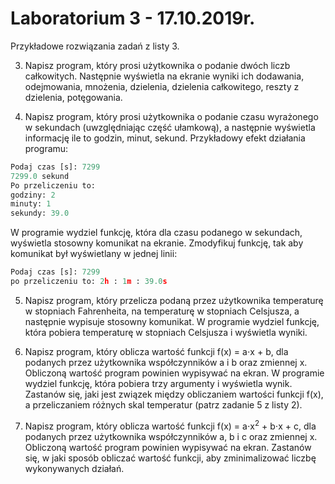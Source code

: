 # Laboratorium 3 - 17.10.2019r.

Przykładowe rozwiązania zadań z listy 3.
 
3. Napisz program, który prosi użytkownika o podanie dwóch liczb całkowitych. Następnie wyświetla na ekranie wyniki ich dodawania, odejmowania, mnożenia, dzielenia, dzielenia całkowitego, reszty z dzielenia, potęgowania.

4. Napisz program, który prosi użytkownika o podanie czasu wyrażonego w sekundach (uwzględniając część ułamkową), a następnie wyświetla informację ile to godzin, minut, sekund.
Przykładowy efekt działania programu:
```python
Podaj czas [s]: 7299
7299.0 sekund
Po przeliczeniu to:
godziny: 2
minuty: 1
sekundy: 39.0
```
W programie wydziel funkcję, która dla czasu podanego w sekundach, wyświetla stosowny komunikat na ekranie. Zmodyfikuj funkcję, tak aby komunikat był wyświetlany w jednej linii:
```python
Podaj czas [s]: 7299
po przeliczeniu to: 2h : 1m : 39.0s
```
5. Napisz program, który przelicza podaną przez użytkownika temperaturę w stopniach Fahrenheita, na temperaturę w stopniach Celsjusza, a następnie wypisuje stosowny komunikat. W programie wydziel funkcję, która pobiera temperaturę w stopniach Celsjusza i wyświetla wyniki.

6. Napisz program, który oblicza wartość funkcji f(x) = a⋅x + b, dla podanych przez użytkownika współczynników a i b oraz zmiennej x. Obliczoną wartość program powinien wypisywać na ekran. W programie wydziel funkcję, która pobiera trzy argumenty i wyświetla wynik. Zastanów się, jaki jest związek między obliczaniem wartości funkcji f(x), a przeliczaniem różnych skal temperatur (patrz zadanie 5 z listy 2).

7. Napisz program, który oblicza wartość funkcji f(x) = a⋅x<sup>2</sup> + b⋅x + c, dla podanych przez użytkownika współczynników a, b i c oraz zmiennej x. Obliczoną wartość program powinien wypisywać na ekran. Zastanów się, w jaki sposób obliczać wartość funkcji, aby zminimalizować liczbę wykonywanych działań.
